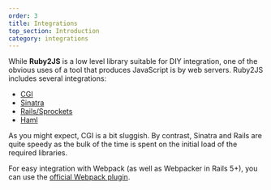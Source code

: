 ```yaml
---
order: 3
title: Integrations
top_section: Introduction
category: integrations
---
```


While **Ruby2JS** is a low level library suitable for DIY integration, one of the
obvious uses of a tool that produces JavaScript is by web servers.  Ruby2JS
includes several integrations:

*  [CGI](https://github.com/ruby2js/ruby2js/blob/master/lib/ruby2js/cgi.rb)
*  [Sinatra](https://github.com/ruby2js/ruby2js/blob/master/lib/ruby2js/sinatra.rb)
*  [Rails/Sprockets](https://github.com/ruby2js/ruby2js/blob/master/lib/ruby2js/rails.rb)
*  [Haml](https://github.com/ruby2js/ruby2js/blob/master/lib/ruby2js/haml.rb)

As you might expect, CGI is a bit sluggish.  By contrast, Sinatra and Rails
are quite speedy as the bulk of the time is spent on the initial load of the
required libraries.

For easy integration with Webpack (as well as Webpacker in Rails 5+), you can use the
[official Webpack plugin](/docs/webpack).